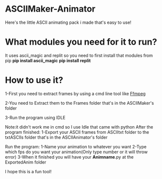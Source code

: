 # ASCIIMaker-Animator
Here's the little ASCII animating pack i made that's easy to use!
# What modules you need for it to run?
  It uses ascii_magic and replit so you need to first install that modules from pip
  **pip install ascii_magic**
  **pip install replit**
# How to use it?
  1-First you need to extract frames by using a cmd line tool like [Ffmpeg](https://www.ffmpeg.org/download.html)
  
  2-You need to Extract them to the Frames folder that's in the ASCIIMaker's folder
  
  3-Run the program using IDLE
  
  Note:it didn't work me in cmd so I use Idle that came with python
  After the program finished:
  1-Export your ASCII frames from ASCIItxt folder to the txtASCIIs folder that's in the ASCIIAnimator's folder
  
  Run the program:
    1-Name your animation to whatever you want
    2-Type which fps do you want your animation(Only type number or it will throw error)
    3-When it finished you will have your **Animname**.py at the ExportedAnim folder
    
I hope this is a fun tool!
